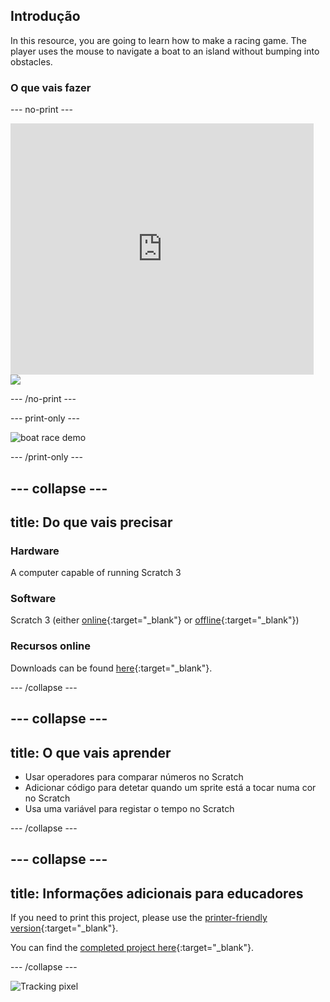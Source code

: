 ## Introdução

In this resource, you are going to learn how to make a racing game. The player uses the mouse to navigate a boat to an island without bumping into obstacles.

### O que vais fazer

\--- no-print \---

<div class="scratch-preview">
  <iframe allowtransparency="true" width="485" height="402" src="https://scratch.mit.edu/projects/embed/276662533/?autostart=false" frameborder="0" scrolling="no"></iframe>
  <img src="images/boat_race_demo.png">
</div>

\--- /no-print \---

\--- print-only \---

![boat race demo](images/boat_race_demo.png)

\--- /print-only \---

## \--- collapse \---

## title: Do que vais precisar

### Hardware

A computer capable of running Scratch 3

### Software

Scratch 3 (either [online](https://rpf.io/scratchon){:target="_blank"} or [offline](https://rpf.io/scratchoff){:target="_blank"})

### Recursos online

Downloads can be found [here](http://rpf.io/p/en/boat-race-go){:target="_blank"}.

\--- /collapse \---

## \--- collapse \---

## title: O que vais aprender

- Usar operadores para comparar números no Scratch
- Adicionar código para detetar quando um sprite está a tocar numa cor no Scratch
- Usa uma variável para registar o tempo no Scratch

\--- /collapse \---

## \--- collapse \---

## title: Informações adicionais para educadores

If you need to print this project, please use the [printer-friendly version](https://projects.raspberrypi.org/en/projects/boat-race/print){:target="_blank"}.

You can find the [completed project here](http://rpf.io/p/en/boat-race-get){:target="_blank"}.

\--- /collapse \---

![Tracking pixel](https://code.org/api/hour/begin_codeclub_boatrace.png)